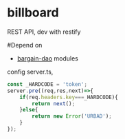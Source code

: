 # billboard
REST API, dev with restify

#Depend on
* [bargain-dao](https://github.com/Ray-Sun/dao) modules

config server.ts, 
```javascript
const _HARDCODE = 'token';
server.pre((req,res,next)=>{
    if(req.headers.key===_HARDCODE){
        return next();
    }else{
        return new Error('URBAD');
    }
});
```